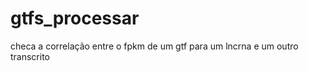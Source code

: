 gtfs_processar
==============

checa a correlação entre o fpkm de um gtf para um lncrna e um outro transcrito
